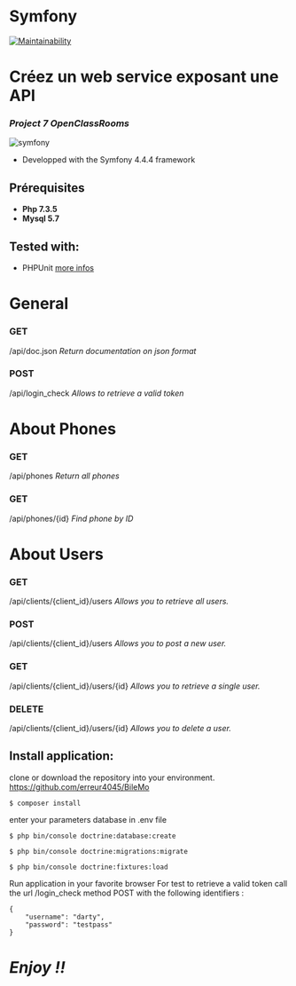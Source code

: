 # Symfony
[![Maintainability](https://api.codeclimate.com/v1/badges/770472da3b7b6b6cbbab/maintainability)](https://codeclimate.com/github/erreur4045/BileMo/maintainability)

Créez un web service exposant une API
==================================
### *Project 7 OpenClassRooms*

![symfony](https://d1pwix07io15pr.cloudfront.net/vd3200fdf32/images/logos/header-logo.svg)

* Developped with the Symfony 4.4.4 framework

## Prérequisites
* **Php 7.3.5**
* **Mysql 5.7**

## Tested with:
- PHPUnit [more infos](https://phpunit.de/)
# General
### GET​
/api​/doc.json 
*Return documentation on json format*

### POST​
/api​/login_check 
*Allows to retrieve a valid token*

# About Phones

### GET
​/api​/phones *Return all phones*

### GET
​/api​/phones​/{id} *Find phone by ID*

# About Users

### GET
​/api​/clients​/{client_id}​/users *Allows you to retrieve all users.*

### POST
​/api​/clients​/{client_id}​/users *Allows you to post a new user.*

### GET
​/api​/clients​/{client_id}​/users​/{id} *Allows you to retrieve a single user.*

### DELETE
​/api​/clients​/{client_id}​/users​/{id} *Allows you to delete a user.*
## Install application:
clone or download the repository into your environment. https://github.com/erreur4045/BileMo

```
$ composer install
```
enter your parameters database in .env file
```
$ php bin/console doctrine:database:create
```
```
$ php bin/console doctrine:migrations:migrate
```
```
$ php bin/console doctrine:fixtures:load
```

Run application in your favorite browser
For test to retrieve a valid token call the url /login_check method POST with the following identifiers :
```
{
	"username": "darty",
	"password": "testpass"
}
```

# *Enjoy !!*